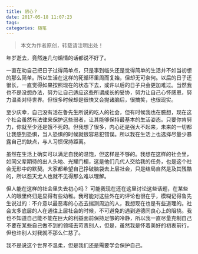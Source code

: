 ```yaml
---
title: 初心？
date: 2017-05-18 11:07:23
tags:
categories: 随笔
---
```


>本文为作者原创，转载请注明出处！

年岁逝去，竟然连几句煽情的话都说不好了。

一直在劝自己把日子过得简单点，只是事到临头还是觉得简单的生活并不如当初想的那么简单。所以生活在这样的死循环里周而复始，但却无可奈何。以后的日子还很长，一直觉得如果按照现在的状态下去，或许以后的日子只会更加难过。当然我也不是没想办法，努力让自己适应这些所谓成长的妥协，努力让自己心怀感恩，努力温柔对待世界。但很多时候却是很快又会抛诸脑后，很搞笑，也很现实。

至少庆幸，自己没有活在鲁先生所说的吃人的社会，但有时候我也在臆想，现在这个社会虽然有法律来保护这些弱者，让其能够保持最基本的生活姿态。只要你肯努力，你就至少还是饿不死的。但我想了很多，内心还是强大不起来，未来的一切都让我感到恐惧，当人恐惧的时候就很容易犯错误。所以我在生活上也选择尽量少暴露自己的缺点，与人习惯保持距离。

虽然在生活上确实可以满足自我的温饱，但这样是不够的。我想在这样的社会里，如同父辈期待的出人头地、光耀门楣，这是他们几代人交给我的任务，也是这个社会无形中的默契。大家都希望自己挣破脑袋去上层社会，只是结局自然是及其残酷的，所以怨天尤人也就不见得那么难以理解。

但人能在这样的社会里失去初心吗？
可能我现在还在这里讨论这些话题，在某些人的眼里终归是显得有些幼稚。我可能对这些外在的评论也很在乎，模糊记得鲁先生说过的：不介意以最恶毒的心态去揣测周边的人，我想现在也是有些道理的。社会太多底层的人在通往上层社会的时候，不可避免的遇到道德同良心上的阻挠。我也不知道自己能不能在巨大的利益面前保持足够的冷静，所以我一直尽量克制自己不要在某些自己做不到的领域去苛责别人，但是，虽然我是怀着美好的初衷前行，但也许别人对我就不那么仁慈了。

我不是说这个世界不温柔，但是我们还是需要学会保护自己。









